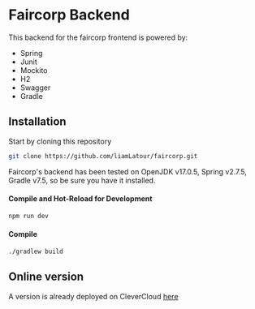 # Faircorp Backend

This backend for the faircorp frontend is powered by:
- Spring
- Junit
- Mockito
- H2
- Swagger
- Gradle

## Installation
Start by cloning this repository
```sh
git clone https://github.com/liamLatour/faircorp.git
```

Faircorp's backend has been tested on OpenJDK v17.0.5, Spring v2.7.5, Gradle v7.5, so be sure you have it installed.

#### Compile and Hot-Reload for Development

```sh
npm run dev
```

#### Compile

```sh
./gradlew build
```

## Online version
A version is already deployed on CleverCloud [here](https://liam-latour.cleverapps.io/)
